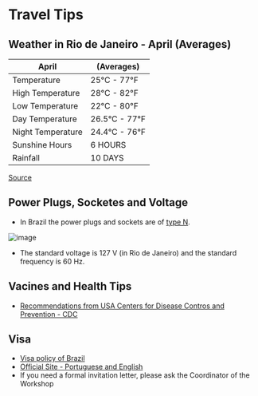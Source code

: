 # Travel Tips

## Weather in Rio de Janeiro - April (Averages)

| April  | (Averages) |
| --- | --- |
| Temperature | 25°C - 77°F |
| High Temperature | 28°C - 82°F |
| Low Temperature | 22°C - 80°F |
| Day Temperature | 26.5°C - 77°F |
| Night Temperature | 24.4°C - 76°F |
| Sunshine Hours | 6 HOURS |
| Rainfall | 10 DAYS |

[Source](https://www.holiday-weather.com/rio_de_janeiro/averages/april/)

## Power Plugs, Socketes and Voltage

* In Brazil the power plugs and sockets are of [type N](https://en.wikipedia.org/wiki/AC_power_plugs_and_sockets#Brazilian_standard_NBR_14136_(Type_N)).

![image](https://www.power-plugs-sockets.com/wp-content/plugins/power-plugs-sockets/img/type_N.jpg)

* The standard voltage is 127 V (in Rio de Janeiro) and the standard frequency is 60 Hz.

## Vacines and Health Tips

* [Recommendations from USA Centers for Disease Contros and Prevention - CDC](https://wwwnc.cdc.gov/travel/destinations/traveler/none/brazil)

## Visa

* [Visa policy of Brazil](https://en.wikipedia.org/wiki/Visa_policy_of_Brazil)
* [Official Site - Portuguese and English](https://www.gov.br/mre/pt-br/assuntos/portal-consular/vistos/informacoes-sobre-vistos-para-estrangeiros-viajarem-ao-brasil)
* If you need a formal invitation letter, please ask the Coordinator of the Workshop

